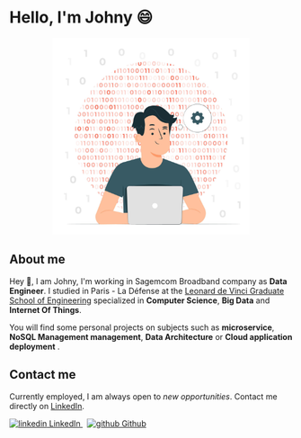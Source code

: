 
# Hello, I'm Johny 😄

<p align="center">
  <img src="avatar_working.jpg" alt="avatar_working" width="350"/>
</p>

## About me
Hey 👋, I am Johny, I'm working in Sagemcom Broadband company as **Data Engineer**. I studied in Paris - La Défense at the [Leonard de Vinci Graduate School of Engineering](https://www.esilv.fr/en/) specialized in **Computer Science**, **Big Data** and **Internet Of Things**.

You will find some personal projects on subjects such as **microservice**, **NoSQL Management management**, **Data Architecture** or **Cloud application deployment** .

## Contact me

Currently employed, I am always open to *new opportunities*. Contact me directly on [LinkedIn](https://www.linkedin.com/in/johny-lin/).

<p>
  <a href="https://www.linkedin.com/in/johny-lin/">
    <img src="https://i.stack.imgur.com/gVE0j.png" alt="linkedin"> LinkedIn
  </a> &nbsp;
  <a href="https://github.com/JohnyLn"">
    <img src="https://i.stack.imgur.com/tskMh.png" alt="github"> Github
  </a>
</p>
